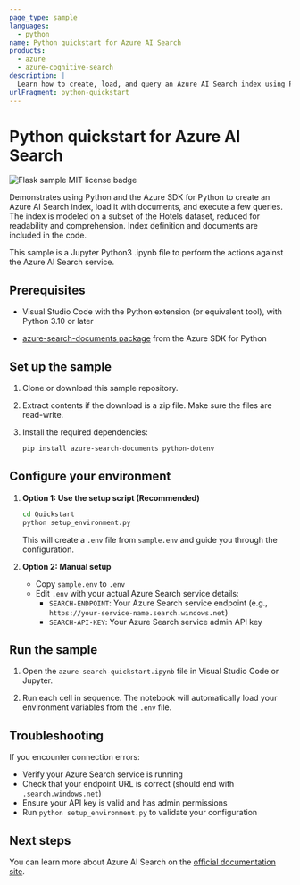 ```yaml
---
page_type: sample
languages:
  - python
name: Python quickstart for Azure AI Search
products:
  - azure
  - azure-cognitive-search
description: |
  Learn how to create, load, and query an Azure AI Search index using Python.
urlFragment: python-quickstart
---
```


# Python quickstart for Azure AI Search

![Flask sample MIT license badge](https://img.shields.io/badge/license-MIT-green.svg)

Demonstrates using Python and the Azure SDK for Python to create an Azure AI Search index, load it with documents, and execute a few queries. The index is modeled on a subset of the Hotels dataset, reduced for readability and comprehension. Index definition and documents are included in the code.

This sample is a Jupyter Python3 .ipynb file to perform the actions against the Azure AI Search service.

## Prerequisites

* Visual Studio Code with the Python extension (or equivalent tool), with Python 3.10 or later

* [azure-search-documents package](https://pypi.org/project/azure-search-documents/) from the Azure SDK for Python

## Set up the sample

1. Clone or download this sample repository.

1. Extract contents if the download is a zip file. Make sure the files are read-write.

1. Install the required dependencies:
   ```bash
   pip install azure-search-documents python-dotenv
   ```

## Configure your environment

1. **Option 1: Use the setup script (Recommended)**
   ```bash
   cd Quickstart
   python setup_environment.py
   ```
   This will create a `.env` file from `sample.env` and guide you through the configuration.

1. **Option 2: Manual setup**
   - Copy `sample.env` to `.env`
   - Edit `.env` with your actual Azure Search service details:
     - `SEARCH-ENDPOINT`: Your Azure Search service endpoint (e.g., `https://your-service-name.search.windows.net`)
     - `SEARCH-API-KEY`: Your Azure Search service admin API key

## Run the sample

1. Open the `azure-search-quickstart.ipynb` file in Visual Studio Code or Jupyter.

1. Run each cell in sequence. The notebook will automatically load your environment variables from the `.env` file.

## Troubleshooting

If you encounter connection errors:
- Verify your Azure Search service is running
- Check that your endpoint URL is correct (should end with `.search.windows.net`)
- Ensure your API key is valid and has admin permissions
- Run `python setup_environment.py` to validate your configuration

## Next steps

You can learn more about Azure AI Search on the [official documentation site](https://learn.microsoft.com/azure/search).
